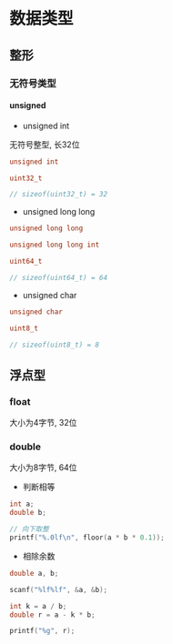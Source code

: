 <!--
 * @Description: 
 * @Version: 1.0
 * @Author: dmjcb
 * @Email: dmjcb@163.com
 * @Date: 2023-02-09 22:22:31
 * @LastEditors: dmjcb
 * @LastEditTime: 2023-12-03 00:36:07
-->

# 数据类型

## 整形

### 无符号类型

#### unsigned

- unsigned int

无符号整型, 长32位

```c
unsigned int

uint32_t

// sizeof(uint32_t) = 32
```

- unsigned long long

```c
unsigned long long

unsigned long long int

uint64_t

// sizeof(uint64_t) = 64
```

- unsigned char

```c
unsigned char

uint8_t

// sizeof(uint8_t) = 8
```

## 浮点型

### float

大小为4字节, 32位

### double

大小为8字节, 64位


- 判断相等

```c
int a;
double b;

// 向下取整
printf("%.0lf\n", floor(a * b * 0.1));
```

- 相除余数

```c
double a, b;

scanf("%lf%lf", &a, &b);

int k = a / b;
double r = a - k * b;

printf("%g", r);
```
